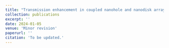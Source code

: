 ```yaml
---
title: "Transmission enhancement in coupled nanohole and nanodisk arrays for solar blind UV filter"
collection: publications
excerpt: ''
date: 2024-01-05
venue: 'Minor revision'
paperurl: ''
citation: 'To be updated.'
---
```

<!-- This paper is about the number 3. The number 4 is left for future work.

[Download paper here](http://academicpages.github.io/files/paper3.pdf)

Recommended citation: Your Name, You. (2015). "Paper Title Number 3." <i>Journal 1</i>. 1(3). -->